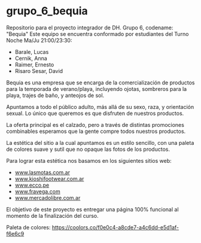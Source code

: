 # grupo_6_bequia
Repositorio para el proyecto integrador de DH. Grupo 6, codename: "Bequia"
Este equipo se encuentra conformado por estudiantes del Turno Noche Ma/Ju 21:00/23:30:
  - Barale, Lucas
  - Cernik, Anna
  - Raimer, Ernesto
  - Risaro Sesar, David

Bequia es una empresa que se encarga de la comercialización de productos para la temporada de verano/playa, incluyendo ojotas, sombreros para la playa, trajes de baño, y anteojos de sol.

Apuntamos a todo el público adulto, más allá de su sexo, raza, y orientación sexual. Lo único que queremos es que disfruten de nuestros productos.

La oferta principal es el calzado, pero a través de distintas promociones combinables esperamos que la gente compre todos nuestros productos. 

La estética del sitio a la cual apuntamos es un estilo sencillo, con una paleta de colores suave y sutil que no opaque las fotos de los productos.

Para lograr esta estética nos basamos en los siguientes sitios web:
  - www.lasmotas.com.ar
  - www.kioshifootwear.com.ar
  - www.ecco.pe
  - www.fravega.com
  - www.mercadolibre.com.ar

El objetivo de este proyecto es entregar una página 100% funcional al momento de la finalización del curso. 

Paleta de colores: https://coolors.co/f0e0c4-a8cde7-a4c6dd-e5d1af-f6e6c9